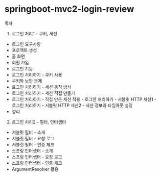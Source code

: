 # springboot-mvc2-login-review

목차
1) 로그인 처리1 - 쿠키, 세션 
 - 로그인 요구사항
 - 프로젝트 생성  
 - 홈 화면
 - 회원 가입
 - 로그인 기능
 - 로그인 처리하기 - 쿠키 사용
 - 쿠키와 보안 문제
 - 로그인 처리하기 - 세션 동작 방식
 - 로그인 처리하기 - 세션 직접 만들기
 - 로그인 처리하기 - 직접 만든 세션 적용  - 로그인 처리하기 - 서블릿 HTTP 세션1  - 로그인 처리하기 - 서블릿 HTTP 세션2  - 세션 정보와 타임아웃 설정
 - 정리

2) 로그인 처리2 - 필터, 인터셉터
 - 서블릿 필터 - 소개
 - 서블릿 필터 - 요청 로그
 - 서블릿 필터 - 인증 체크
 - 스프링 인터셉터 - 소개
 - 스프링 인터셉터 - 요청 로그 
 - 스프링 인터셉터 - 인증 체크 
 - ArgumentResolver 활용 